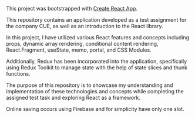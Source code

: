 This project was bootstrapped with [Create React App](https://github.com/facebook/create-react-app).

This repository contains an application developed as a test assignment for the company CUE, as well as an introduction to the React library. 

In this project, I have utilized various React features and concepts including props, dynamic array rendering, conditional content rendering, React.Fragment, useState, memo, portal, and CSS Modules. 

Additionally, Redux has been incorporated into the application, specifically using Redux Toolkit to manage state with the help of state slices and thunk functions. 

The purpose of this repository is to showcase my understanding and implementation of these technologies and concepts while completing the assigned test task and exploring React as a framework.

Online saving occurs using Firebase and for simplicity have only one slot.
